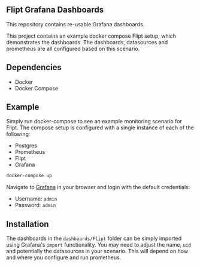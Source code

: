 Flipt Grafana Dashboards
------------------------

This repository contains re-usable Grafana dashboards.

This project contains an example docker compose Flipt setup, which demonstrates the dashboards.
The dashboards, datasources and prometheus are all configured based on this scenario.

## Dependencies

- Docker
- Docker Compose

## Example

Simply run docker-compose to see an example monitoring scenario for Flipt.
The compose setup is configured with a single instance of each of the following:

- Postgres
- Prometheus
- Flipt
- Grafana

```sh
docker-compose up
```

Navigate to [Grafana](http://localhost:3000) in your browser and login with the default credentials:

- Username: `admin`
- Password: `admin`

## Installation

The dashboards in the `dashboards/Flipt` folder can be simply imported using Grafana's `import` functionality.
You may need to adjust the name, `uid` and potentially the datasources in your scenario.
This will depend on how and where you configure and run prometheus.
